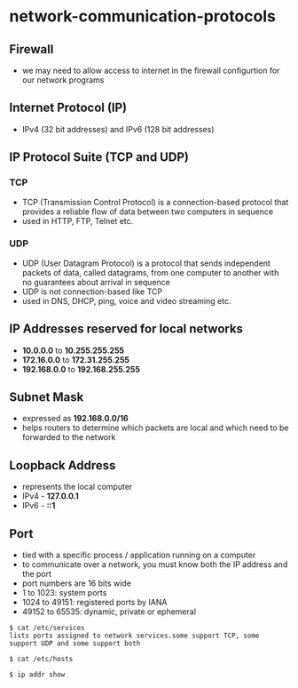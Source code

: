 # network-communication-protocols

## Firewall
- we may need to allow access to internet in the firewall configurtion for our network programs

## Internet Protocol (IP)
- IPv4 (32 bit addresses) and IPv6 (128 bit addresses)

## IP Protocol Suite (TCP and UDP)
### TCP
- TCP (Transmission Control Protocol) is a connection-based protocol that provides a reliable flow of data between two computers in sequence
- used in HTTP, FTP, Telnet etc.

### UDP
- UDP (User Datagram Protocol) is a protocol that sends independent packets of data, called datagrams, from one computer to another with no guarantees about arrival in sequence
- UDP is not connection-based like TCP
- used in DNS, DHCP, ping, voice and video streaming etc.

## IP Addresses reserved for local networks
- **10.0.0.0** to **10.255.255.255**
- **172.16.0.0** to **172.31.255.255**
- **192.168.0.0** to **192.168.255.255**

## Subnet Mask
- expressed as **192.168.0.0/16**
- helps routers to determine which packets are local and which need to be forwarded to the network

## Loopback Address
- represents the local computer
- IPv4 - **127.0.0.1**
- IPv6 - **::1**

## Port
- tied with a specific process / application running on a computer
- to communicate over a network, you must know both the IP address and the port
- port numbers are 16 bits wide
- 1 to 1023: system ports
- 1024 to 49151: registered ports by IANA
- 49152 to 65535: dynamic, private or ephemeral
```
$ cat /etc/services
lists ports assigned to network services.some support TCP, some support UDP and some support both

$ cat /etc/hosts

$ ip addr show
```